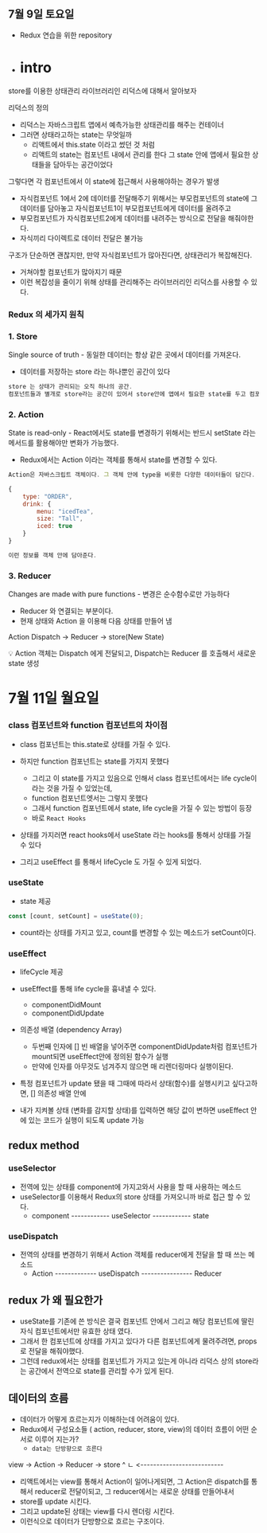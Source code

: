 ## 7월 9일 토요일

- Redux 연습을 위한 repository

- # intro

store를 이용한 상태관리 라이브러리인 리덕스에 대해서 알아보자

리덕스의 정의

- 리덕스는 자바스크립트 앱에서 예측가능한 상태관리를 해주는 컨테이너
- 그러면 상태라고하는 state는 무엇일까
  - 리액트에서 this.state 이라고 썼던 것 처럼
  - 리액트의 state는 컴포넌트 내에서 관리를 한다 그 state 안에 앱에서 필요한 상태들을 담아두는 공간이었다

그렇다면 각 컴포넌트에서 이 state에 접근해서 사용해야하는 경우가 발생

- 자식컴포넌트 1에서 2에 데이터를 전달해주기 위해서는 부모컴포넌트의 state에 그 데이터를 담아놓고 자식컴포넌트1이 부모컴포넌트에게 데이터를 올려주고
- 부모컴포넌트가 자식컴포넌트2에게 데이터를 내려주는 방식으로 전달을 해줘야한다.
- 자식끼리 다이렉트로 데이터 전달은 불가능

구조가 단순하면 괜찮지만, 만약 자식컴포넌트가 많아진다면, 상태관리가 복잡해진다.

- 거쳐야할 컴포넌트가 많아지기 때문
- 이런 복잡성을 줄이기 위해 상태를 관리해주는 라이브러리인 리덕스를 사용할 수 있다.

### Redux 의 세가지 원칙

### 1. Store

Single source of truth - 동일한 데이터는 항상 같은 곳에서 데이터를 가져온다.

- 데이터를 저장하는 store 라는 하나뿐인 공간이 있다

```jsx
store 는 상태가 관리되는 오직 하나의 공간.
컴포넌트들과 별개로 store라는 공간이 있어서 store안에 앱에서 필요한 state를 두고 컴포넌트들에서 state 정보가 필요할 때 store에 접근을 해서 state 정보를 가져올 수 있다.
```

### 2. Action

State is read-only - React에서도 state를 변경하기 위해서는 반드시 setState 라는 메서드를 활용해야만 변화가 가능했다.

- Redux에서는 Action 이라는 객체를 통해서 state를 변경할 수 있다.

```jsx
Action은 자바스크립트 객체이다. 그 객체 안에 type을 비롯한 다양한 데이터들이 담긴다. 이 Action 객체는 store에게 우리 application 데이터를 운반을 해주는 역할을 한다.

{
	type: "ORDER",
	drink: {
		menu: "icedTea",
		size: "Tall",
		iced: true
	}
}

이런 정보를 객체 안에 담아준다.

```

### 3. Reducer

Changes are made with pure functions - 변경은 순수함수로만 가능하다

- Reducer 와 연결되는 부분이다.
- 현재 상태와 Action 을 이용해 다음 상태를 만들어 냄

Action Dispatch → Reducer → store(New State)

<aside>
💡 Action 객체는 Dispatch 에게 전달되고, Dispatch는 Reducer 를 호출해서 새로운 state 생성

</aside>

# 7월 11일 월요일

### class 컴포넌트와 function 컴포넌트의 차이점

- class 컴포넌트는 this.state로 상태를 가질 수 있다.
- 하지만 function 컴포넌트는 state를 가지지 못했다

  - 그리고 이 state를 가지고 있음으로 인해서 class 컴포넌트에서는 life cycle이라는 것을 가질 수 있었는데,
  - function 컴포넌트엣서는 그렇지 못했다
  - 그래서 function 컴포넌트에서 state, life cycle을 가질 수 있는 방법이 등장
  - 바로 `React Hooks`

- 상태를 가지러면 react hooks에서 useState 라는 hooks를 통해서 상태를 가질 수 있다
- 그리고 useEffect 를 통해서 lifeCycle 도 가질 수 있게 되었다.

### useState

- state 제공

```jsx
const [count, setCount] = useState(0);
```

- count라는 상태를 가지고 있고, count를 변경할 수 있는 메소드가 setCount이다.

### useEffect

- lifeCycle 제공

- useEffect를 통해 life cycle을 흉내낼 수 있다.

  - componentDidMount
  - componentDidUpdate

- 의존성 배열 (dependency Array)

  - 두번째 인자에 [] 빈 배열을 넣어주면 componentDidUpdate처럼 컴포넌트가 mount되면 useEffect안에 정의된 함수가 실행
  - 만약에 인자를 아무것도 넘겨주지 않으면 매 리렌더링마다 실행이된다.

- 특정 컴포넌트가 update 됐을 때 그때에 따라서 상태(함수)를 실행시키고 싶다고하면, [] 의존성 배열 안에
- 내가 지켜볼 상태 (변화를 감지할 상태)를 입력하면 해당 값이 변하면 useEffect 안에 있는 코드가 실행이 되도록 update 가능

## redux method

### useSelector

- 전역에 있는 상태를 component에 가지고와서 사용을 할 때 사용하는 메소드
- useSelector를 이용해서 Redux의 store 상태를 가져오니까 바로 접근 할 수 있다.
  - component ------------ useSelector ------------ state

### useDispatch

- 전역의 상태를 변경하기 위해서 Action 객체를 reducer에게 전달을 할 때 쓰는 메소드
  - Action ------------- useDispatch ---------------- Reducer

## redux 가 왜 필요한가

- useState를 기존에 쓴 방식은 결국 컴포넌트 안에서 그리고 해당 컴포넌트에 딸린 자식 컴포넌트에서만 유효한 상태 였다.
- 그래서 한 컴포넌트에 상태를 가지고 있다가 다른 컴포넌트에게 물려주려면, props로 전달을 해줘야했다.
- 그런데 redux에서는 상태를 컴포넌트가 가지고 있는게 아니라 리덕스 상의 store라는 공간에서 전역으로 state를 관리할 수가 있게 된다.

## 데이터의 흐름

- 데이터가 어떻게 흐르는지가 이해하는데 어려움이 있다.
- Redux에서 구성요소들 ( action, reducer, store, view)의 데이터 흐름이 어떤 순서로 이루어 지는가?
  - `data는 단방향으로 흐른다`

view -> Action -> Reducer -> store
^
ㄴ <--------------------------

- 리액트에서는 view를 통해서 Action이 일어나게되면, 그 Action은 dispatch를 통해서 reducer로 전달이되고, 그 reducer에서는 새로운 상태를 만들어내서
- store를 update 시킨다.
- 그리고 update된 상태는 view를 다시 렌더링 시킨다.
- 이런식으로 데이터가 단방향으로 흐르는 구조이다.
